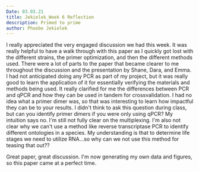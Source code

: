 ```yaml
---
Date: 03.03.21
title: Jekielek_Week 6 Reflection 
description: Primed to prime
author: Phoebe Jekielek
---
```


I really appreciated the very engaged discussion we had this week. It was really helpful to have a walk through with this paper as I quickly got lost with the different strains, the primer optimization, and then the different methods used. There were a lot of parts to the paper that became clearer to me throughout the discussion and the presentation by Shane, Dara, and Emma. I had not anticipated doing any PCR as part of my project, but it was really good to learn the application of it for essentially verifying the materials and methods being used. It really clarified for me the differences between PCR and qPCR and how they can be used in tandem for crossvalidation. I had no idea what a primer dimer was, so that was interesting to learn how impactful they can be to your results. I didn't think to ask this question during class, but can you identify primer dimers if you were only using qPCR? My intuition says no. I'm still not fully clear on the multiplexing. I'm also not clear why we can't use a method like reverse transcriptase PCR to identify different ontologies in a species. My understanding is that to determine life stages we need to utilize RNA...so why can we not use this method for teasing that out?? 

Great paper, great discussion. I'm now generating my own data and figures, so this paper came at a perfect time.